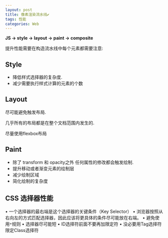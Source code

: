 ```yaml
---
layout: post
title: 像素渲染流水线✔︎
tags: 性能
categories: Web
---
```




**JS → style → layout → paint → composite**


提升性能需要在构造流水线中每个元素都需要注意:


## Style
- 降低样式选择器的复杂度.
- 减少需要执行样式计算的元素的个数


## Layout
尽可能避免触发布局.

几乎所有的布局都是在整个文档范围内发生的.

尽量使用flexbox布局



## Paint

- 除了 transform 和 opacity之外 任何属性的修改都会触发绘制.
- 提升移动或者渐变元素的绘制层
- 减少绘制区域
- 简化绘制的复杂度

## CSS 选择器性能


•	一个选择器的最右端是这个选择器的关键条件（Key Selector）
•	浏览器按照从右向左的方式匹配选择器，因此应该将更具体的条件尽可能放在右端。
•	避免使用`*`规则
•	选择器尽可能短
•	ID选择符前面不要再加限定符
•	没必要用Tag选择符限定Class选择符
